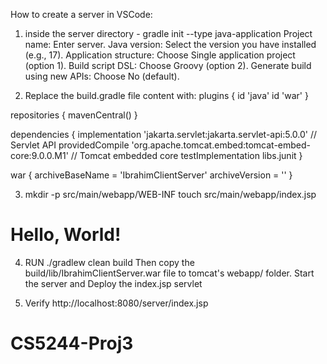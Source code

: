 How to create a server in VSCode:

1. inside the server directory - gradle init --type java-application
   Project name: Enter server.
   Java version: Select the version you have installed (e.g., 17).
   Application structure: Choose Single application project (option 1).
   Build script DSL: Choose Groovy (option 2).
   Generate build using new APIs: Choose No (default).

2. Replace the build.gradle file content with:
   plugins {
   id 'java'
   id 'war'
   }

repositories {
mavenCentral()
}

dependencies {
implementation 'jakarta.servlet:jakarta.servlet-api:5.0.0' // Servlet API
providedCompile 'org.apache.tomcat.embed:tomcat-embed-core:9.0.0.M1' // Tomcat embedded core
testImplementation libs.junit
}

war {
archiveBaseName = 'IbrahimClientServer'
archiveVersion = ''
}

3. mkdir -p src/main/webapp/WEB-INF
   touch src/main/webapp/index.jsp

<html>
<body>
    <h1>Hello, World!</h1>
</body>
</html>

4. RUN ./gradlew clean build
   Then copy the build/lib/IbrahimClientServer.war file to tomcat's webapp/ folder.
   Start the server and Deploy the index.jsp servlet

5. Verify http://localhost:8080/server/index.jsp
# CS5244-Proj3
